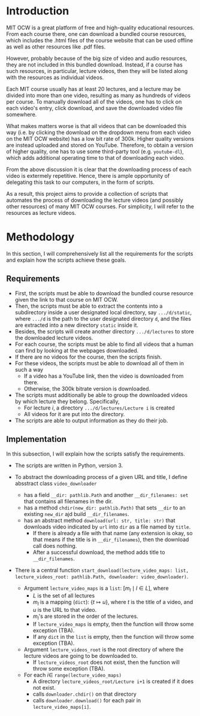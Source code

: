 # Introduction
MIT OCW is a great platform of free and high-quality educational resources.
From each course there, one can download a bundled course resources, which includes the 
.html files of the course website that can be used offline as well as other resources like .pdf files.

However, probably because of the big size of video and audio resources, they are not included in this bundled download.
Instead, if a course has such resources, in particular, lecture videos, then they will be listed along with the resources as individual videos.

Each MIT course usually has at least 20 lectures, and a lecture may be divided into more than one video, resulting as many as hundreds of videos per course. To manually download all of the videos, one has to click on each video's entry, click download, and save the downloaded video file somewhere.

What makes matters worse is that all videos that can be downloaded this way (i.e. by clicking the download on the dropdown menu from each video on the MIT OCW website) has a low bit rate of 300k. Higher quality versions are instead uploaded and stored on YouTube. Therefore, to obtain a version of higher quality, one has to use some third-party tool (e.g. `youtube-dl`), which adds additional operating time to that of downloading each video.

From the above discussion it is clear that the downloading process of each video is extermely repetitive. Hence, there is ample opportunity of delegating this task to our computers, in the form of scripts.

As a result, this project aims to provide a collection of scripts that automates the process of downloading the lecture videos (and possibly other resources) of many MIT OCW courses. For simplicity, I will refer to the resources as lecture videos.

# Methodology
In this section, I will comprehensively list all the requirements for the scripts and explain how the scripts achieve these goals.

## Requirements

- First, the scripts must be able to download the bundled course resource given the link to that course on MIT OCW.
- Then, the scripts must be able to extract the contents into a subdirectory inside a user designated local directory, say `.../d/static`, where `.../d` is the path to the user designated directory `d`, and the files are extracted into a new directory `static` inside it.
- Besides, the scripts will create another directory `.../d/lectures` to store the downloaded lecture videos.
- For each course, the scripts must be able to find all videos that a human can find by looking at the webpages downloaded.
- If there are no videos for the course, then the scripts finish.
- For these videos, the scripts must be able to download all of them in such a way
    - If a video has a YouTube link, then the video is downloaded from there.
    - Otherwise, the 300k bitrate version is downloaded.
- The scripts must additionally be able to group the downloaded videos by which lecture they belong. Specifically,
    - For lecture $i$, a directory `.../d/lectures/Lecture i` is created
    - All videos for it are put into the directory.
- The scripts are able to output information as they do their job.

## Implementation
In this subsection, I will explain how the scripts satisfy the requirements.

- The scripts are written in Python, version 3.

- To abstract the downloading process of a given URL and title, I define absstract class `video_downloader`
    - has a field `__dir: pathlib.Path` and another `__dir_filenames: set` that contains all filenames in the dir.
    - has a method `chdir(new_dir: pathlib.Path)` that sets `__dir` to an existing `new_dir` ajd build `__dir_filenames`.
    - has an abstract method `download(url: str, title: str)` that downloads video indicated by `url` into `dir` as a file named by `title`. 
        - If there is already a file with that name (any extension is okay, so that means if the title is in `__dir_filenames`), then the download call does nothing. 
        - After a successful download, the method adds title to `__dir_filenames`.

- There is a central function 
`start_download(lecture_video_maps: list, lecture_videos_root: pathlib.Path, downloader: video_downloader)`.
    - Argument `lecture_video_maps` is a `list`: $[m_l \mid l \in L]$, where
        - $L$ is the set of all lectures
        - $m_l$ is a mapping (`dict`): $\{t \mapsto u\}$, where $t$ is the title of a video, and $u$ is the URL to that video.
        - $m_l$'s are stored in the order of the lectures.
        - If `lecture_video_maps` is empty, then the function will throw some exception (TBA).
        - If any `dict` in the `list` is empty, then the function will throw some exception (TBA).
    - Argument `lecture_videos_root` is the root directory of where the lecture videos are going to be downloaded to.
        - If `lecture_videos_root` does not exist, then the function will throw some exception (TBA).
    - For each $i \in$ `range(lecture_video_maps)`
        - A directory `lecture_videos_root/Lecture i+1` is created if it does not exist.
        - calls `downloader.chdir()` on that directory
        - calls `downloader.download()` for each pair in `lecture_video_maps[i]`.
